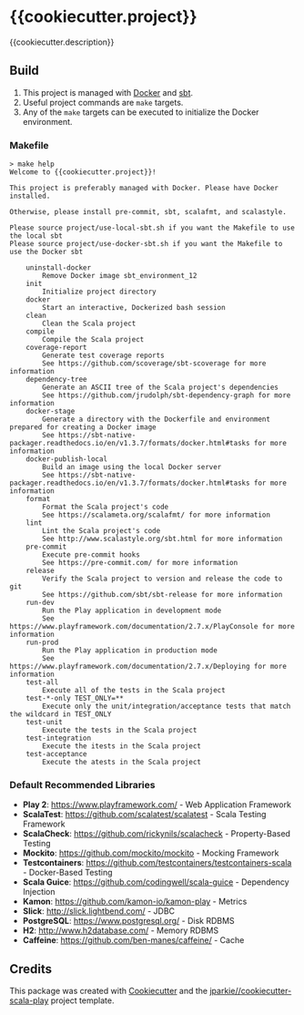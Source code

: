 # {{cookiecutter.project}}

{{cookiecutter.description}}

## Build

1. This project is managed with [Docker](https://www.docker.com/) and [sbt](https://www.scala-sbt.org/).
2. Useful project commands are `make` targets.
3. Any of the `make` targets can be executed to initialize the Docker environment.

### Makefile

```
> make help
Welcome to {{cookiecutter.project}}!

This project is preferably managed with Docker. Please have Docker installed.

Otherwise, please install pre-commit, sbt, scalafmt, and scalastyle.

Please source project/use-local-sbt.sh if you want the Makefile to use the local sbt
Please source project/use-docker-sbt.sh if you want the Makefile to use the Docker sbt

    uninstall-docker
        Remove Docker image sbt_environment_12
    init
        Initialize project directory
    docker
        Start an interactive, Dockerized bash session
    clean
        Clean the Scala project
    compile
        Compile the Scala project
    coverage-report
        Generate test coverage reports
        See https://github.com/scoverage/sbt-scoverage for more information
    dependency-tree
        Generate an ASCII tree of the Scala project's dependencies
        See https://github.com/jrudolph/sbt-dependency-graph for more information
    docker-stage
        Generate a directory with the Dockerfile and environment prepared for creating a Docker image
        See https://sbt-native-packager.readthedocs.io/en/v1.3.7/formats/docker.html#tasks for more information
    docker-publish-local
        Build an image using the local Docker server
        See https://sbt-native-packager.readthedocs.io/en/v1.3.7/formats/docker.html#tasks for more information
    format
        Format the Scala project's code
        See https://scalameta.org/scalafmt/ for more information
    lint
        Lint the Scala project's code
        See http://www.scalastyle.org/sbt.html for more information
    pre-commit
        Execute pre-commit hooks
        See https://pre-commit.com/ for more information
    release
        Verify the Scala project to version and release the code to git
        See https://github.com/sbt/sbt-release for more information
    run-dev
        Run the Play application in development mode
        See https://www.playframework.com/documentation/2.7.x/PlayConsole for more information
    run-prod
        Run the Play application in production mode
        See https://www.playframework.com/documentation/2.7.x/Deploying for more information
    test-all
        Execute all of the tests in the Scala project
    test-*-only TEST_ONLY=**
        Execute only the unit/integration/acceptance tests that match the wildcard in TEST_ONLY
    test-unit
        Execute the tests in the Scala project
    test-integration
        Execute the itests in the Scala project
    test-acceptance
        Execute the atests in the Scala project
```

### Default Recommended Libraries

- **Play 2**: https://www.playframework.com/ - Web Application Framework
- **ScalaTest**: https://github.com/scalatest/scalatest - Scala Testing Framework
- **ScalaCheck**: https://github.com/rickynils/scalacheck - Property-Based Testing
- **Mockito**: https://github.com/mockito/mockito - Mocking Framework
- **Testcontainers**: https://github.com/testcontainers/testcontainers-scala - Docker-Based Testing
- **Scala Guice**: https://github.com/codingwell/scala-guice - Dependency Injection
- **Kamon**: https://github.com/kamon-io/kamon-play - Metrics
- **Slick**: http://slick.lightbend.com/ - JDBC
- **PostgreSQL**: https://www.postgresql.org/ - Disk RDBMS
- **H2**: http://www.h2database.com/ - Memory RDBMS
- **Caffeine**: https://github.com/ben-manes/caffeine/ - Cache

## Credits

This package was created with [Cookiecutter](https://github.com/audreyr/cookiecutter) and the [jparkie//cookiecutter-scala-play](https://github.com/jparkie/cookiecutter-scala-play) project template.
